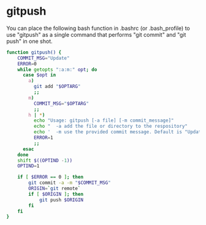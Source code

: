 # gitpush
You can place the following bash function in .bashrc (or .bash_profile) to use "gitpush" as a single command that performs "git commit" and "git push" in one shot.

```bash
function gitpush() {
    COMMIT_MSG="Update"
    ERROR=0
    while getopts ":a:m:" opt; do
      case $opt in
        a)
          git add "$OPTARG"
          ;;
        m)
          COMMIT_MSG="$OPTARG"
          ;;
        h | *)
          echo "Usage: gitpush [-a file] [-m commit_message]"
          echo "  -a add the file or directory to the respository"
          echo '  -m use the provided commit message. Default is "Update"'
          ERROR=1
          ;;
      esac
    done
    shift $((OPTIND -1))
    OPTIND=1

    if [ $ERROR == 0 ]; then
        git commit -a -m "$COMMIT_MSG"
        ORIGIN=`git remote`
        if [ $ORIGIN ]; then
            git push $ORIGIN
        fi
    fi
}
```
